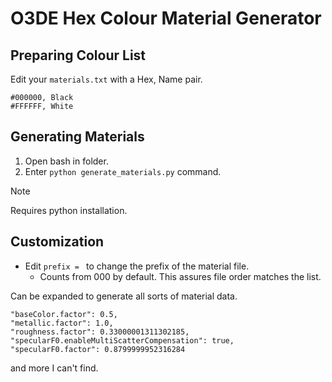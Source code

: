 # O3DE Hex Colour Material Generator

## Preparing Colour List
Edit your `materials.txt` with a Hex, Name pair.
```
#000000, Black
#FFFFFF, White
```

## Generating Materials
1. Open bash in folder.
2. Enter `python generate_materials.py` command.

> [!NOTE]
> Requires python installation.

## Customization

- Edit `prefix = ` to change the prefix of the material file.
    - Counts from 000 by default. This assures file order matches the list.

Can be expanded to generate all sorts of material data.
```
"baseColor.factor": 0.5,
"metallic.factor": 1.0,
"roughness.factor": 0.33000001311302185,
"specularF0.enableMultiScatterCompensation": true,
"specularF0.factor": 0.8799999952316284
```
and more I can't find.
